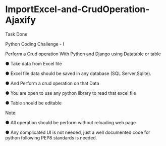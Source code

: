 # ImportExcel-and-CrudOperation-Ajaxify
Task Done

Python Coding Challenge - I

Perform a Crud operation With Python and Django using Datatable or table

● Take data from Excel file

● Excel file data should be saved in any database (SQL Server,Sqlite).

● And Perform a crud operation on that Data

● You are open to use any python library to read that excel file

● Table should be editable

Note:

● All operation should be perform without reloading web page

● Any complicated UI is not needed, just a well documented code for python following PEP8
standards is needed.
